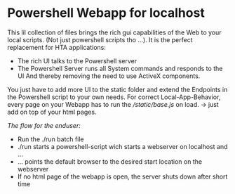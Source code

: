 # Powershell Webapp for localhost
This lil collection of files brings the rich gui capabilities of the Web to your local scripts. (Not just powershell scripts tho ...).
It is the perfect replacement for HTA applications:
- The rich UI talks to the Powershell server
- The Powershell Server runs all System commands and responds to the UI
And thereby removing the need to use ActiveX components.

You just have to add more UI to the static folder and extend the Endpoints in the Powershell script to your own needs.
For correct Local-App-Behavior, every page on your Webapp has to run the */static/base.js* on load.
-> just add <script src="/static/base.js"></script> on top of your html pages.

*The flow for the enduser:*
- Run the ./run batch file
- ./run starts a powershell-script wich starts a webserver on localhost and ...
- ... points the default browser to the desired start location on the webserver
- If no html page of the webapp is open, the server shuts down after short time
